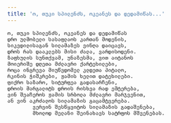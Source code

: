```yaml
---
title: 'ო, თუკი სპილენძს, ოკეანეს და დედამიწას...'
---
```


    ო, თუკი სპილენძს, ოკეანეს და დედამიწას
    დრო ულმობელი სასაფლაოს კართან მოდენის,
    სიკვდილისაგან სილამაზეს ვინღა დაიცავს,
    დროს რას დააკლებს მისი ძალა, ვარდისოდენი.
    ზაფხულის სუნთქვამ, უნაზესმა, ვით აიტანოს
    მოიერიშე დღეთა მძლავრი ქარტეხილები,
    როცა ინგრევა მიუწვდომელ კლდეთა პიტალო,
    რკინის ჭიშკრები, ჟამის ხელით დატეხილები.
    ფიქრო საზარო, სიტურფეა გადასარჩენი,
    დროის მარგალიტს დროის რისხვა რად ემტერება,
    ვინ შეაჩეროს ჟამის სრბოლა მძლავრი მარჯვენით,
    ან ვინ აკრძალოს სილამაზის გაცამტვერება.
            ვერვინ შესწყვიტოს სილამაზის გადაშენება,
            მხოლოდ მელანი შეინახავს სატრფოს მშვენებას.
